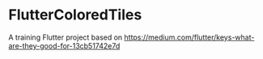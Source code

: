 # FlutterColoredTiles

A training Flutter project based on https://medium.com/flutter/keys-what-are-they-good-for-13cb51742e7d
